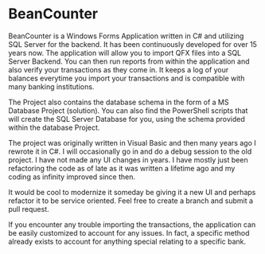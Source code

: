 # BeanCounter
BeanCounter is a Windows Forms Application written in C# and utilizing SQL Server for the backend. It has been continuously developed for over 15 years now. The  application will allow you to import QFX files into a SQL Server Backend. You can then run reports from within the application and also verify your transactions as they come in. It keeps a log of your balances everytime you import your transactions and is compatible with many banking institutions. 

The Project also contains the database schema in the form of a MS Database Project (solution). You can also find the PowerShell scripts that will create the SQL Server Database for you, using the schema provided within the database Project. 

The project was originally written in Visual Basic and then many years ago I rewrote it in C#. I will occasionally go in and do a debug session to the old project. I have not made any UI changes in years. I have mostly just been refactoring the code as of late as it was written a lifetime ago and my coding as infinity improved since then.

It would be cool to modernize it someday be giving it a new UI and perhaps refactor it to be service oriented. Feel free to create a branch and submit a pull request.

If you encounter any trouble importing the transactions, the application can be easily customized to account for any issues. In fact, a specific method already exists to account for anything special relating to a specific bank. 